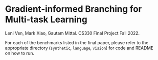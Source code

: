 # Gradient-informed Branching for Multi-task Learning
Leni Ven, Mark Xiao, Gautam Mittal. CS330 Final Project Fall 2022.

For each of the benchmarks listed in the final paper, please refer to the appropriate directory (`synthetic`, `language`, `vision`) for code and README on how to run.
